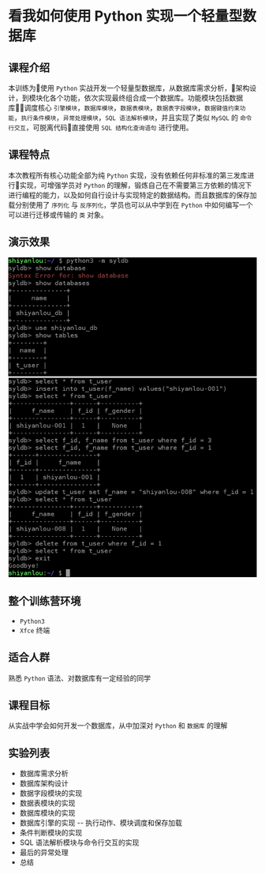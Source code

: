 # 看我如何使用 Python 实现一个轻量型数据库

## 课程介绍
本训练为使用 `Python` 实战开发一个轻量型数据库，从数据库需求分析，架构设计，到模块化各个功能，依次实现最终组合成一个数据库。功能模块包括数据库调度核心 `引擎模块`，`数据库模块`，`数据表模块`，`数据表字段模块`，`数据键值约束功能`，`执行条件模块`，`异常处理模块`，`SQL 语法解析模块`，并且实现了类似 `MySQL` 的 `命令行交互`，可脱离代码直接使用 `SQL 结构化查询语句` 进行使用。

## 课程特点
本次教程所有核心功能全部为纯 `Python` 实现，没有依赖任何非标准的第三发库进行实现，可增强学员对 `Python` 的理解，锻炼自己在不需要第三方依赖的情况下进行编程的能力，以及如何自行设计与实现特定的数据结构。而且数据库的保存加载分别使用了 `序列化` 与 `反序列化`，学员也可以从中学到在 `Python` 中如何编写一个可以进行迁移或传输的 `类` 对象。

## 演示效果
![](res/demo1.png)
![](res/demo2.png)

## 整个训练营环境
* `Python3`
* `Xfce` 终端

## 适合人群
熟悉 `Python` 语法、对数据库有一定经验的同学

## 课程目标
从实战中学会如何开发一个数据库，从中加深对 `Python` 和 `数据库` 的理解

## 实验列表
* 数据库需求分析
* 数据库架构设计
* 数据字段模块的实现
* 数据表模块的实现
* 数据库模块的实现
* 数据库引擎的实现 -- 执行动作、模块调度和保存加载
* 条件判断模块的实现
* SQL 语法解析模块与命令行交互的实现
* 最后的异常处理
* 总结